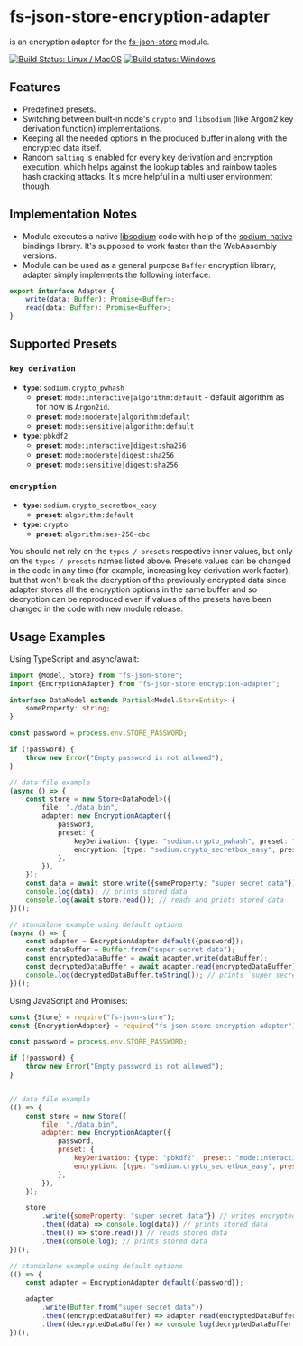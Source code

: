 # fs-json-store-encryption-adapter

is an encryption adapter for the [fs-json-store](https://github.com/vladimiry/fs-json-store) module.

[![Build Status: Linux / MacOS](https://travis-ci.org/vladimiry/fs-json-store-encryption-adapter.svg?branch=master)](https://travis-ci.org/vladimiry/fs-json-store-encryption-adapter) [![Build status: Windows](https://ci.appveyor.com/api/projects/status/8ia8inx76ctamhmb?svg=true)](https://ci.appveyor.com/project/vladimiry/fs-json-store-encryption-adapter)

## Features
- Predefined presets.
- Switching between built-in node's `crypto` and `libsodium` (like Argon2 key derivation function) implementations.
- Keeping all the needed options in the produced buffer in along with the encrypted data itself.
- Random `salting` is enabled for every key derivation and encryption execution, which helps against the lookup tables and rainbow tables hash cracking attacks. It's more helpful in a multi user environment though.

## Implementation Notes
- Module executes a native [libsodium](https://github.com/jedisct1/libsodium) code with help of the [sodium-native](https://github.com/sodium-friends/sodium-native) bindings library. It's supposed to work faster than the WebAssembly versions.
- Module can be used as a general purpose `Buffer` encryption library, adapter simply implements the following interface:
```typescript
export interface Adapter {
    write(data: Buffer): Promise<Buffer>;
    read(data: Buffer): Promise<Buffer>;
}
```

## Supported Presets

### `key derivation`
- **`type`**: `sodium.crypto_pwhash`
  - **`preset`**: `mode:interactive|algorithm:default` - default algorithm as for now is `Argon2id`.
  - **`preset`**: `mode:moderate|algorithm:default`
  - **`preset`**: `mode:sensitive|algorithm:default`
- **`type`**: `pbkdf2`
  - **`preset`**: `mode:interactive|digest:sha256`
  - **`preset`**: `mode:moderate|digest:sha256`
  - **`preset`**: `mode:sensitive|digest:sha256`

### `encryption`
- **`type`**: `sodium.crypto_secretbox_easy`
  - **`preset`**: `algorithm:default`
- **`type`**: `crypto`
  - **`preset`**: `algorithm:aes-256-cbc`

You should not rely on the `types / presets` respective inner values, but only on the `types / presets` names listed above. Presets values can be changed in the code in any time (for example, increasing key derivation work factor), but that won't break the decryption of the previously encrypted data since adapter stores all the encryption options in the same buffer and so decryption can be reproduced even if values of the presets have been changed in the code with new module release.

## Usage Examples

Using TypeScript and async/await:

```typescript
import {Model, Store} from "fs-json-store";
import {EncryptionAdapter} from "fs-json-store-encryption-adapter";

interface DataModel extends Partial<Model.StoreEntity> {
    someProperty: string;
}

const password = process.env.STORE_PASSWORD;

if (!password) {
    throw new Error("Empty password is not allowed");
}

// data file example
(async () => {
    const store = new Store<DataModel>({
        file: "./data.bin",
        adapter: new EncryptionAdapter({
            password,
            preset: {
                keyDerivation: {type: "sodium.crypto_pwhash", preset: "mode:interactive|algorithm:default"},
                encryption: {type: "sodium.crypto_secretbox_easy", preset: "algorithm:default"},
            },
        }),
    });
    const data = await store.write({someProperty: "super secret data"}); // writes encrypted data into the `./data.bin` file
    console.log(data); // prints stored data
    console.log(await store.read()); // reads and prints stored data
})();

// standalone example using default options
(async () => {
    const adapter = EncryptionAdapter.default({password});
    const dataBuffer = Buffer.from("super secret data");
    const encryptedDataBuffer = await adapter.write(dataBuffer);
    const decryptedDataBuffer = await adapter.read(encryptedDataBuffer);
    console.log(decryptedDataBuffer.toString()); // prints `super secret data`
})();
```

Using JavaScript and Promises:

```javascript
const {Store} = require("fs-json-store");
const {EncryptionAdapter} = require("fs-json-store-encryption-adapter");

const password = process.env.STORE_PASSWORD;

if (!password) {
    throw new Error("Empty password is not allowed");
}


// data file example
(() => {
    const store = new Store({
        file: "./data.bin",
        adapter: new EncryptionAdapter({
            password,
            preset: {
                keyDerivation: {type: "pbkdf2", preset: "mode:interactive|digest:sha256"},
                encryption: {type: "sodium.crypto_secretbox_easy", preset: "algorithm:default"},
            },
        }),
    });

    store
        .write({someProperty: "super secret data"}) // writes encrypted data into the `./data.bin` file
        .then((data) => console.log(data)) // prints stored data
        .then(() => store.read()) // reads stored data
        .then(console.log); // prints stored data
})();

// standalone example using default options
(() => {
    const adapter = EncryptionAdapter.default({password});

    adapter
        .write(Buffer.from("super secret data"))
        .then((encryptedDataBuffer) => adapter.read(encryptedDataBuffer))
        .then((decryptedDataBuffer) => console.log(decryptedDataBuffer.toString())); // prints `super secret data`
})();
```

